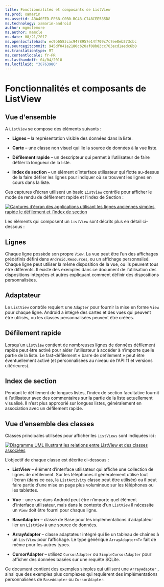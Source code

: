```yaml
---
title: Fonctionnalités et composants de ListView
ms.prod: xamarin
ms.assetid: ABA40FED-FF68-C0B0-BC43-C748CEE585D8
ms.technology: xamarin-android
author: mgmclemore
ms.author: mamcle
ms.date: 08/21/2017
ms.openlocfilehash: ec9b6583cac9478957e14f709c7c7ee8eb273cbc
ms.sourcegitcommit: 945df041e2180cb20af08b83cc703ecd1aedc6b0
ms.translationtype: MT
ms.contentlocale: fr-FR
ms.lasthandoff: 04/04/2018
ms.locfileid: "30763980"
---
```

# <a name="listview-parts-and-functionality"></a>Fonctionnalités et composants de ListView


## <a name="overview"></a>Vue d'ensemble

A `ListView` se compose des éléments suivants :

- **Lignes** &ndash; la représentation visible des données dans la liste.

- **Carte** &ndash; une classe non visuel qui lie la source de données à la vue liste.

- **Défilement rapide** &ndash; un descripteur qui permet à l’utilisateur de faire défiler la longueur de la liste.

- **Index de section** &ndash; un élément d’interface utilisateur qui flotte au-dessus de la faire défiler les lignes pour indiquer où se trouvent les lignes en cours dans la liste.

Ces captures d’écran utilisent un basic `ListView` contrôle pour afficher le mode de rendu de défilement rapide et l’Index de Section :

[![Captures d’écran des applications utilisant les lignes anciennes simples, rapide le défilement et l’index de section](parts-and-functionality-images/listviewparts.png)](parts-and-functionality-images/listviewparts.png#lightbox)

Les éléments qui composent un `ListView` sont décrits plus en détail ci-dessous :


## <a name="rows"></a>Lignes

Chaque ligne possède son propre `View`. La vue peut être l’un des affichages prédéfinis défini dans `Android.Resources`, ou un affichage personnalisé. Chaque ligne peut utiliser la même disposition de la vue, ou ils peuvent tous être différents. Il existe des exemples dans ce document de l’utilisation des dispositions intégrées et autres expliquant comment définir des dispositions personnalisées.


## <a name="adapter"></a>Adaptateur

Le `ListView` contrôle requiert une `Adapter` pour fournir la mise en forme `View` pour chaque ligne. Android a intégré des cartes et des vues qui peuvent être utilisés, ou les classes personnalisées peuvent être créées.


## <a name="fast-scrolling"></a>Défilement rapide

Lorsqu’un `ListView` contient de nombreuses lignes de données défilement rapide peut être activé pour aider l’utilisateur à accéder à n’importe quelle partie de la liste. Le fast-défilement « barre de défilement » peut être éventuellement activé (et personnalisées au niveau de l’API 11 et versions ultérieures).


## <a name="section-index"></a>Index de section

Pendant le défilement de longues listes, l’index de section facultative fournit à l’utilisateur avec des commentaires sur la partie de la liste actuellement visualisé. Il n’est plus approprié sur longues listes, généralement en association avec un défilement rapide.


## <a name="classes-overview"></a>Vue d’ensemble des classes

Classes principales utilisées pour afficher les `ListViews` sont indiquées ici :

[![Diagramme UML illustrant les relations entre ListView et des classes associées](parts-and-functionality-images/image2.png)](parts-and-functionality-images/image2.png#lightbox)

L’objectif de chaque classe est décrite ci-dessous :

- **ListView** &ndash; élément d’interface utilisateur qui affiche une collection de lignes de défilement. Sur les téléphones il généralement utilise tout l’écran (dans ce cas, la `ListActivity` classe peut être utilisée) ou il peut faire partie d’une mise en page plus volumineux sur les téléphones ou les tablettes.

- **Vue** &ndash; une vue dans Android peut être n’importe quel élément d’interface utilisateur, mais dans le contexte d’un `ListView` il nécessite un `View` doit être fourni pour chaque ligne.

- **BaseAdapter** &ndash; classe de Base pour les implémentations d’adaptateur lier un `ListView` à une source de données.

- **ArrayAdapter** &ndash; classe adaptateur intégré qui lie un tableau de chaînes à un `ListView` pour l’affichage. Le type générique `ArrayAdapter<T>` fait de même pour les autres types.

- **CursorAdapter** &ndash; utilisez `CursorAdapter` ou `SimpleCursorAdapter` pour afficher des données basées sur une requête SQLite.

Ce document contient des exemples simples qui utilisent une `ArrayAdapter` , ainsi que des exemples plus complexes qui requièrent des implémentations personnalisées de `BaseAdapter` ou `CursorAdapter`.

